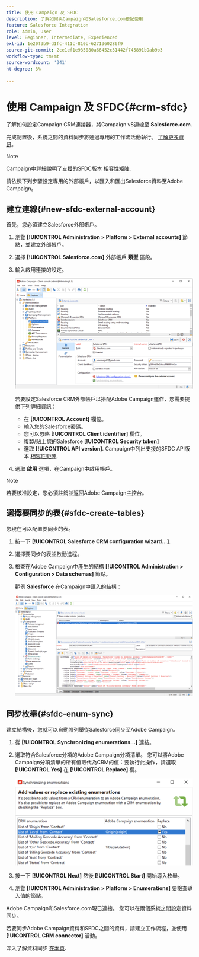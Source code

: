 ```yaml
---
title: 使用 Campaign 及 SFDC
description: 了解如何與Campaign和Salesforce.com搭配使用
feature: Salesforce Integration
role: Admin, User
level: Beginner, Intermediate, Experienced
exl-id: 1e20f3b9-d1fc-411c-810b-6271360286f9
source-git-commit: 2ce1ef1e935080a66452c31442f745891b9ab9b3
workflow-type: tm+mt
source-wordcount: '341'
ht-degree: 3%

---
```


# 使用 Campaign 及 SFDC{#crm-sfdc}

了解如何設定Campaign CRM連接器，將Campaign v8連線至 **Salesforce.com**.

完成配置後，系統之間的資料同步將通過專用的工作流活動執行。 [了解更多資訊](crm-data-sync.md)。

>[!NOTE]
>
>Campaign中詳細說明了支援的SFDC版本 [相容性矩陣](../start/compatibility-matrix.md).


請依照下列步驟設定專用的外部帳戶，以匯入和匯出Salesforce資料至Adobe Campaign。

## 建立連線{#new-sfdc-external-account}

首先，您必須建立Salesforce外部帳戶。

1. 瀏覽 **[!UICONTROL Administration > Platform > External accounts]** 節點，並建立外部帳戶。
1. 選擇 **[!UICONTROL Salesforce.com]** 外部帳戶 **類型** 區段。
1. 輸入啟用連接的設定。

   ![](assets/sfdc-external-account.png)

   若要設定Salesforce CRM外部帳戶以搭配Adobe Campaign運作，您需要提供下列詳細資訊：

   * 在 **[!UICONTROL Account]** 欄位。
   * 輸入您的Salesforce密碼。
   * 您可以忽略 **[!UICONTROL Client identifier]** 欄位。
   * 複製/貼上您的Salesforce **[!UICONTROL Security token]**
   * 選取 **[!UICONTROL API version]**. Campaign中列出支援的SFDC API版本 [相容性矩陣](../start/compatibility-matrix.md).

1. 選取 **啟用** 選項，在Campaign中啟用帳戶。

>[!NOTE]
>
>若要核准設定，您必須註銷並返回Adobe Campaign主控台。

## 選擇要同步的表{#sfdc-create-tables}

您現在可以配置要同步的表。

1. 按一下 **[!UICONTROL Salesforce CRM configuration wizard...]**.
1. 選擇要同步的表並啟動進程。
1. 檢查在Adobe Campaign中產生的結構 **[!UICONTROL Administration > Configuration > Data schemas]** 節點。

   範例 **Salesforce** 在Campaign中匯入的結構：

   ![](assets/sfdc-schemas.png)

## 同步枚舉{#sfdc-enum-sync}

建立結構後，您就可以自動將列舉從Salesforce同步至Adobe Campaign。

1. 從  **[!UICONTROL Synchronizing enumerations...]** 連結。
1. 選取符合Salesforce分項的Adobe Campaign分項清單。
您可以將Adobe Campaign分項清單的所有值取代為CRM的值：要執行此操作，請選取 **[!UICONTROL Yes]** 在 **[!UICONTROL Replace]** 欄。

   ![](assets/sfdc-enum.png)

1. 按一下 **[!UICONTROL Next]** 然後 **[!UICONTROL Start]** 開始導入枚舉。

1. 瀏覽 **[!UICONTROL Administration > Platform > Enumerations]** 要檢查導入值的節點。


Adobe Campaign和Salesforce.com現已連接。 您可以在兩個系統之間設定資料同步。

若要同步Adobe Campaign資料和SFDC之間的資料，請建立工作流程，並使用 **[!UICONTROL CRM connector]** 活動。

深入了解資料同步 [在本頁](crm-data-sync.md).
